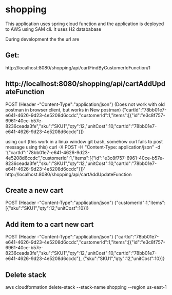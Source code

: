 # shopping
This application uses spring cloud function and the application is deployed to AWS using SAM cli.
It uses H2 datababase 

During development the the url are 
## Get:
http://localhost:8080/shopping/api/cartFindByCustomerIdFunction/1


## http://localhost:8080/shopping/api/cartAddUpdateFunction
POST (Header -"Content-Type":"application/json")
(Does not work with old postman in browser client, but works in New postman)
{"cartId":"78bb01e7-e641-4626-9d23-4e5208d6ccdc","customerId":1,"items":[{"id":"e3c8f757-6961-40ce-b57e-8236ceada3fe","sku":"SKU1","qty":12,"unitCost":10,"cartId":"78bb01e7-e641-4626-9d23-4e5208d6ccdc"}]}

using curl (this work in a linux window git bash, somehow curl fails to post message using this)
curl -X POST -H "Content-Type: application/json" -d '{"cartId":"78bb01e7-e641-4626-9d23-4e5208d6ccdc","customerId":1,"items":[{"id":"e3c8f757-6961-40ce-b57e-8236ceada3fe","sku":"SKU1","qty":12,"unitCost":10,"cartId":"78bb01e7-e641-4626-9d23-4e5208d6ccdc"}]}'  http://localhost:8080/shopping/api/cartAddUpdateFunction

## Create a new cart
POST (Header -"Content-Type":"application/json")
{"customerId":1,"items":[{"sku":"SKU1","qty":12,"unitCost":10}]}

## Add item to a cart new cart
POST (Header -"Content-Type":"application/json")
{"cartId":"78bb01e7-e641-4626-9d23-4e5208d6ccdc","customerId":1,"items":[{"id":"e3c8f757-6961-40ce-b57e-8236ceada3fe","sku":"SKU1","qty":12,"unitCost":10,"cartId":"78bb01e7-e641-4626-9d23-4e5208d6ccdc"}, {"sku":"SKU1","qty":12,"unitCost":10}]}


## Delete stack 
aws cloudformation delete-stack --stack-name shopping --region us-east-1
